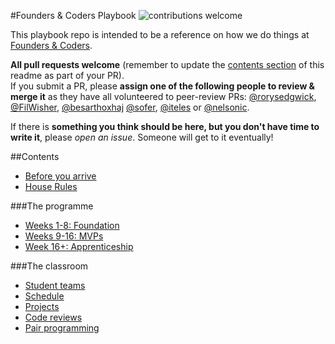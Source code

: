 #Founders &amp; Coders Playbook ![contributions welcome](https://img.shields.io/badge/contributions-welcome-brightgreen.svg?style=flat)

This playbook repo is intended to be a reference on how we do things at [Founders &amp; Coders](http://www.foundersandcoders.org).

**All pull requests welcome** (remember to update the [contents section](#contents) of this readme as part of your PR).    
If you submit a PR, please **assign one of the following people to review & merge it** as they have all volunteered to peer-review PRs: [@rorysedgwick](https://github.com/rorysedgwick), [@FilWisher](https://github.com/FilWisher), [@besarthoxhaj](https://github.com/besarthoxhaj) [@sofer](https://github.com/sofer), [@iteles](https://github.com/iteles) or [@nelsonic](https://github.com/nelsonic).

If there is **something you think should be here, but you don't have time to write it**, please _open an issue_. Someone will get to it eventually!

##Contents
+ [Before you arrive](/before-arrival.md)
+ [House Rules](/house-rules.md)

###The programme
+ [Weeks 1-8: Foundation](/foundation.md)
+ [Weeks 9-16: MVPs](/mvps.md)
+ [Week 16+: Apprenticeship](/journey.md)    

###The classroom        
+ [Student teams](/teams.md)
+ [Schedule](/schedule.md)
+ [Projects](/projects.md)
+ [Code reviews](/code-reviews.md)
+ [Pair programming](/pair-programming.md)